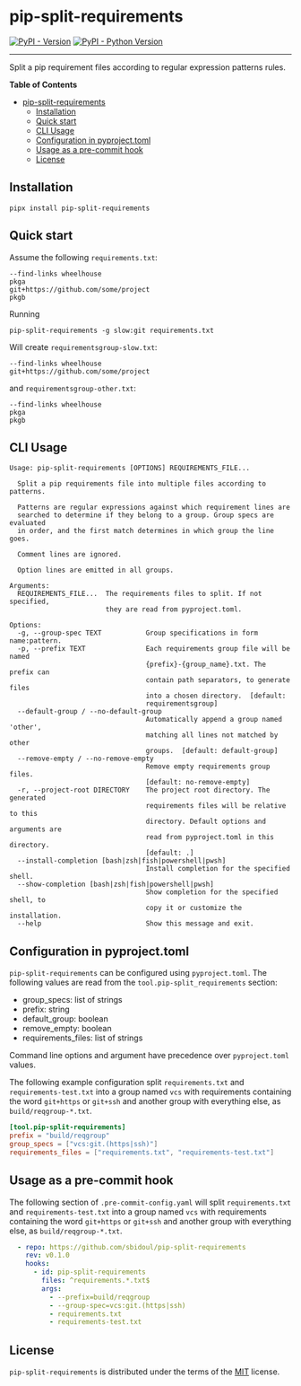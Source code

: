 # pip-split-requirements

[![PyPI - Version](https://img.shields.io/pypi/v/pip-split-requirements.svg)](https://pypi.org/project/pip-split-requirements)
[![PyPI - Python Version](https://img.shields.io/pypi/pyversions/pip-split-requirements.svg)](https://pypi.org/project/pip-split-requirements)

-----

Split a pip requirement files according to regular expression patterns rules.

**Table of Contents**

- [pip-split-requirements](#pip-split-requirements)
  - [Installation](#installation)
  - [Quick start](#quick-start)
  - [CLI Usage](#cli-usage)
  - [Configuration in pyproject.toml](#configuration-in-pyprojecttoml)
  - [Usage as a pre-commit hook](#usage-as-a-pre-commit-hook)
  - [License](#license)

## Installation

```console
pipx install pip-split-requirements
```

## Quick start

Assume the following `requirements.txt`:

```text
--find-links wheelhouse
pkga
git+https://github.com/some/project
pkgb
```

Running

```console
pip-split-requirements -g slow:git requirements.txt
```

Will create `requirementsgroup-slow.txt`:

```text
--find-links wheelhouse
git+https://github.com/some/project
```

and `requirementsgroup-other.txt`:

```text
--find-links wheelhouse
pkga
pkgb
```

## CLI Usage

```text
Usage: pip-split-requirements [OPTIONS] REQUIREMENTS_FILE...

  Split a pip requirements file into multiple files according to patterns.

  Patterns are regular expressions against which requirement lines are
  searched to determine if they belong to a group. Group specs are evaluated
  in order, and the first match determines in which group the line goes.

  Comment lines are ignored.

  Option lines are emitted in all groups.

Arguments:
  REQUIREMENTS_FILE...  The requirements files to split. If not specified,
                        they are read from pyproject.toml.

Options:
  -g, --group-spec TEXT           Group specifications in form name:pattern.
  -p, --prefix TEXT               Each requirements group file will be named
                                  {prefix}-{group_name}.txt. The prefix can
                                  contain path separators, to generate files
                                  into a chosen directory.  [default:
                                  requirementsgroup]
  --default-group / --no-default-group
                                  Automatically append a group named 'other',
                                  matching all lines not matched by other
                                  groups.  [default: default-group]
  --remove-empty / --no-remove-empty
                                  Remove empty requirements group files.
                                  [default: no-remove-empty]
  -r, --project-root DIRECTORY    The project root directory. The generated
                                  requirements files will be relative to this
                                  directory. Default options and arguments are
                                  read from pyproject.toml in this directory.
                                  [default: .]
  --install-completion [bash|zsh|fish|powershell|pwsh]
                                  Install completion for the specified shell.
  --show-completion [bash|zsh|fish|powershell|pwsh]
                                  Show completion for the specified shell, to
                                  copy it or customize the installation.
  --help                          Show this message and exit.
```

## Configuration in pyproject.toml

`pip-split-requirements` can be configured using `pyproject.toml`. The following values are read from the `tool.pip-split_requirements` section:

- group_specs: list of strings
- prefix: string
- default_group: boolean
- remove_empty: boolean
- requirements_files: list of strings

Command line options and argument have precedence over `pyproject.toml` values.

The following example configuration split `requirements.txt` and `requirements-test.txt`
into a group named `vcs` with requirements containing the word `git+https` or `git+ssh`
and another group with everything else, as `build/reqgroup-*.txt`.

```toml
[tool.pip-split-requirements]
prefix = "build/reqgroup"
group_specs = ["vcs:git.(https|ssh)"]
requirements_files = ["requirements.txt", "requirements-test.txt"]
```

## Usage as a pre-commit hook

The following section of `.pre-commit-config.yaml` will split `requirements.txt` and
`requirements-test.txt` into a group named `vcs` with requirements containing the word
`git+https` or `git+ssh` and another group with everything else, as `build/reqgroup-*.txt`.

```yaml
  - repo: https://github.com/sbidoul/pip-split-requirements
    rev: v0.1.0
    hooks:
      - id: pip-split-requirements
        files: ^requirements.*.txt$
        args:
          - --prefix=build/reqgroup
          - --group-spec=vcs:git.(https|ssh)
          - requirements.txt
          - requirements-test.txt

```

## License

`pip-split-requirements` is distributed under the terms of the
[MIT](https://spdx.org/licenses/MIT.html) license.
